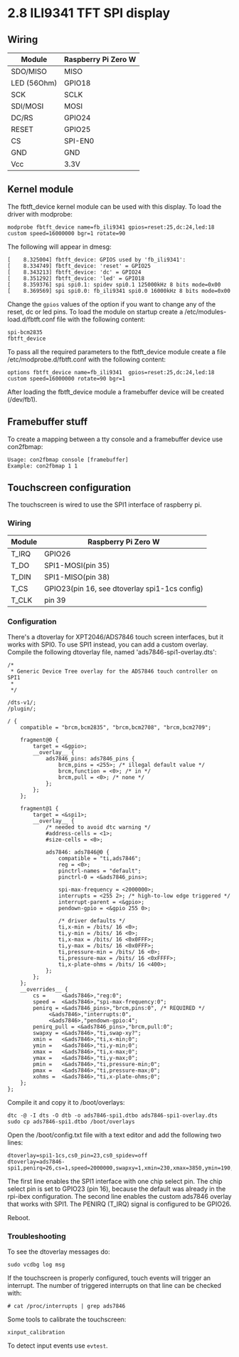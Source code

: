 # 2.8 ILI9341 TFT SPI display

## Wiring

|Module|Raspberry Pi Zero W|
|---|---|
|SDO/MISO|MISO|
|LED (56Ohm)|GPIO18|
|SCK|SCLK|
|SDI/MOSI|MOSI|
|DC/RS|GPIO24|
|RESET|GPIO25|
|CS|SPI-EN0|
|GND|GND|
|Vcc|3.3V|


## Kernel module

The fbtft_device kernel module can be used with this display. To load the driver with modprobe:

```
modprobe fbtft_device name=fb_ili9341 gpios=reset:25,dc:24,led:18 custom speed=16000000 bgr=1 rotate=90
```

The following will appear in dmesg:

```
[    8.325004] fbtft_device: GPIOS used by 'fb_ili9341':
[    8.334749] fbtft_device: 'reset' = GPIO25
[    8.343213] fbtft_device: 'dc' = GPIO24
[    8.351292] fbtft_device: 'led' = GPIO18
[    8.359376] spi spi0.1: spidev spi0.1 125000kHz 8 bits mode=0x00
[    8.369569] spi spi0.0: fb_ili9341 spi0.0 16000kHz 8 bits mode=0x00
```

Change the `gpios` values of the option if you want to change any of the reset, dc or led pins. To load the module on startup create a /etc/modules-load.d/fbtft.conf file with the following content:

```
spi-bcm2835
fbtft_device
```

To pass all the required parameters to the fbtft_device module create a file /etc/modprobe.d/fbtft.conf with the following content:

```
options fbtft_device name=fb_ili9341  gpios=reset:25,dc:24,led:18 custom speed=16000000 rotate=90 bgr=1
```
After loading the fbtft_device module a framebuffer device will be created (/dev/fb1).

## Framebuffer stuff

To create a mapping between a tty console and a framebuffer device use con2fbmap:

```
Usage: con2fbmap console [framebuffer]
Example: con2fbmap 1 1
```

## Touchscreen configuration

The touchscreen is wired to use the SPI1 interface of raspberry pi.

### Wiring

|Module|Raspberry Pi Zero W|
|---|---|
|T_IRQ|GPIO26|
|T_DO|SPI1-MOSI(pin 35)|
|T_DIN|SPI1-MISO(pin 38)|
|T_CS|GPIO23(pin 16, see dtoverlay spi1-1cs config)|
|T_CLK|pin 39|

### Configuration

There's a dtoverlay for XPT2046/ADS7846 touch screen interfaces, but it works with SPI0. To use SPI1 instead, you can add a custom overlay. Compile the following dtoverlay file, named 'ads7846-spi1-overlay.dts':

```
/*
 * Generic Device Tree overlay for the ADS7846 touch controller on SPI1
 *
 */

/dts-v1/;
/plugin/;

/ {
	compatible = "brcm,bcm2835", "brcm,bcm2708", "brcm,bcm2709";

	fragment@0 {
		target = <&gpio>;
		__overlay__ {
			ads7846_pins: ads7846_pins {
				brcm,pins = <255>; /* illegal default value */
				brcm,function = <0>; /* in */
				brcm,pull = <0>; /* none */
			};
		};
	};

	fragment@1 {
		target = <&spi1>;
		__overlay__ {
			/* needed to avoid dtc warning */
			#address-cells = <1>;
			#size-cells = <0>;

			ads7846: ads7846@0 {
				compatible = "ti,ads7846";
				reg = <0>;
				pinctrl-names = "default";
				pinctrl-0 = <&ads7846_pins>;

				spi-max-frequency = <2000000>;
				interrupts = <255 2>; /* high-to-low edge triggered */
				interrupt-parent = <&gpio>;
				pendown-gpio = <&gpio 255 0>;

				/* driver defaults */
				ti,x-min = /bits/ 16 <0>;
				ti,y-min = /bits/ 16 <0>;
				ti,x-max = /bits/ 16 <0x0FFF>;
				ti,y-max = /bits/ 16 <0x0FFF>;
				ti,pressure-min = /bits/ 16 <0>;
				ti,pressure-max = /bits/ 16 <0xFFFF>;
				ti,x-plate-ohms = /bits/ 16 <400>;
			};
		};
	};
	__overrides__ {
		cs =     <&ads7846>,"reg:0";
		speed =  <&ads7846>,"spi-max-frequency:0";
		penirq = <&ads7846_pins>,"brcm,pins:0", /* REQUIRED */
			 <&ads7846>,"interrupts:0",
			 <&ads7846>,"pendown-gpio:4";
		penirq_pull = <&ads7846_pins>,"brcm,pull:0";
		swapxy = <&ads7846>,"ti,swap-xy?";
		xmin =   <&ads7846>,"ti,x-min;0";
		ymin =   <&ads7846>,"ti,y-min;0";
		xmax =   <&ads7846>,"ti,x-max;0";
		ymax =   <&ads7846>,"ti,y-max;0";
		pmin =   <&ads7846>,"ti,pressure-min;0";
		pmax =   <&ads7846>,"ti,pressure-max;0";
		xohms =  <&ads7846>,"ti,x-plate-ohms;0";
	};
};
```

Compile it and copy it to /boot/overlays:

```
dtc -@ -I dts -O dtb -o ads7846-spi1.dtbo ads7846-spi1-overlay.dts
sudo cp ads7846-spi1.dtbo /boot/overlays
```

Open the /boot/config.txt file with a text editor and add the following two lines:

```
dtoverlay=spi1-1cs,cs0_pin=23,cs0_spidev=off
dtoverlay=ads7846-spi1,penirq=26,cs=1,speed=2000000,swapxy=1,xmin=230,xmax=3850,ymin=190,ymax=3850,pmax=255,xohms=100
```

The first line enables the SPI1 interface with one chip select pin. The chip select pin is set to GPIO23 (pin 16), because the default was already in the rpi-ibex configuration. The second line enables the custom ads7846 overlay that works with SPI1. The PENIRQ (T_IRQ) signal is configured to be GPIO26.

Reboot.

### Troubleshooting

To see the dtoverlay messages do:

```
sudo vcdbg log msg
```

If the touchscreen is properly configured, touch events will trigger an interrupt. The number of triggered interrupts on that line can be checked with:

```
# cat /proc/interrupts | grep ads7846
```

Some tools to calibrate the touchscreen:

```
xinput_calibration
```

To detect input events use ```evtest```.